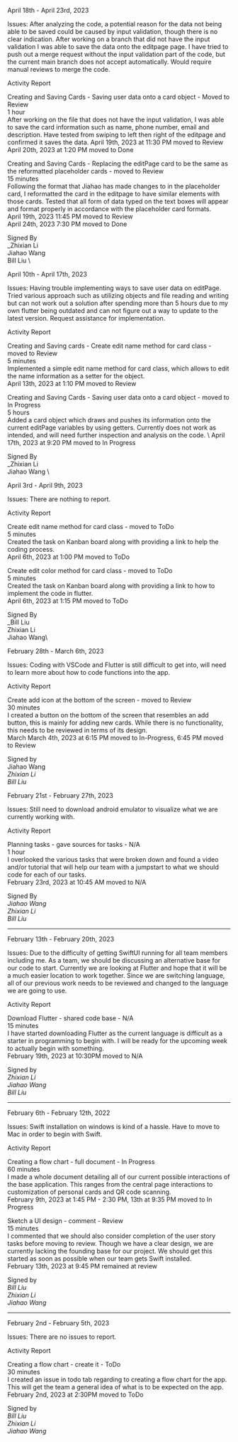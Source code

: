 April 18th - April 23rd, 2023

Issues: After analyzing the code, a potential reason for the data not being able to be saved could be caused by input validation, though there is no clear indication. After working on a branch that did not have the input validation I was able to save the data onto the editpage page. I have tried to push out a merge request without the input validation part of the code, but the current main branch does not accept automatically. Would require manual reviews to merge the code. 

Activity Report

Creating and Saving Cards - Saving user data onto a card object - Moved to Review \
1 hour \
After working on the file that does not have the input validation, I was able to save the card information such as name, phone number, email and description. Have tested from swiping to left then right of the editpage and confirmed it saves the data. 
April 19th, 2023 at 11:30 PM moved to Review \
April 20th, 2023 at 1:20 PM moved to Done 

Creating and Saving Cards - Replacing the editPage card to be the same as the reformatted placeholder cards - moved to Review \
15 minutes \
Following the format that Jiahao has made changes to in the placeholder card, I reformatted the card in the editpage to have similar elements with those cards. Tested that all form of data typed on the text boxes will appear and format properly in accordance with the placeholder card formats. \
April 19th, 2023 11:45 PM moved to Review \
April 24th, 2023 7:30 PM moved to Done 

Signed By \
_Zhixian Li\
Jiahao Wang\
Bill Liu \

April 10th - April 17th, 2023

Issues: Having trouble implementing ways to save user data on editPage. Tried various approach such as utilizing objects and file reading and writing but can not work out a solution after spending more than 5 hours due to my own flutter being outdated and can not figure out a way to update to the latest version. Request assistance for implementation. 

Activity Report

Creating and Saving cards - Create edit name method for card class - moved to Review \
5 minutes \
Implemented a simple edit name method for card class, which allows to edit the name information as a setter for the object. \
April 13th, 2023 at 1:10 PM moved to Review 

Creating and Saving Cards - Saving user data onto a card object - moved to In Progress \
5 hours \
Added a card object which draws and pushes its information onto the current editPage variables by using getters. Currently does not work as intended, and will need further inspection and analysis on the code. \ 
April 17th, 2023 at 9:20 PM moved to In Progress

Signed By \
_Zhixian Li \
Jiahao Wang \

April 3rd - April 9th, 2023

Issues: There are nothing to report. 

Activity Report

Create edit name method for card class - moved to ToDo \
5 minutes \
Created the task on Kanban board along with providing a link to help the coding process. \
April 6th, 2023 at 1:00 PM moved to ToDo

Create edit color method for card class - moved to ToDo \
5 minutes \
Created the task on Kanban board along with providing a link to how to implement the code in flutter. \
April 6th, 2023 at 1:15 PM moved to ToDo

Signed By \
_Bill Liu\
Zhixian Li\
Jiahao Wang\


February 28th - March 6th, 2023

Issues: Coding with VSCode and Flutter is still difficult to get into, will need to learn more about how to code functions into the app.

Activity Report

Create add icon at the bottom of the screen - moved to Review \
30 minutes \
I created a button on the bottom of the screen that resembles an add button, this is mainly for adding new cards. While there is no functionality, this needs to be reviewed in terms of its design. \
March 
March 4th, 2023 at 6:15 PM moved to In-Progress, 6:45 PM moved to Review

Signed by \
Jiahao Wang \
_Zhixian Li\
Bill Liu_

February 21st - February 27th, 2023

Issues: Still need to download android emulator to visualize what we are currently working with. 

Activity Report 

Planning tasks - gave sources for tasks - N/A \
1 hour \
I overlooked the various tasks that were broken down and found a video and/or tutorial that will help our team with a jumpstart to what we should code for each of our tasks. \
February 23rd, 2023 at 10:45 AM moved to N/A 

Signed By\
_Jiahao Wang \
Zhixian Li \
Bill Liu_ 


---------------------------------------------------------------------

February 13th - February 20th, 2023

Issues: Due to the difficulty of getting SwiftUI running for all team members including me. As a team, we should be discussing an alternative base for our code to start. Currently we are looking at Flutter and hope that it will be a much easier location to work together. Since we are switching language, all of our previous work needs to be reviewed and changed to the language we are going to use.

Activity Report

Download Flutter - shared code base - N/A \
15 minutes \
I have started downloading Flutter as the current language is difficult as a starter in programming to begin with. I will be ready for the upcoming week to actually begin with something. \
February 19th, 2023 at 10:30PM moved to N/A 

Signed by \
_Zhixian Li \
Jiahao Wang \
Bill Liu_

---------------------------------------------------------------------

February 6th - February 12th, 2022

Issues: Swift installation on windows is kind of a hassle. Have to move to Mac in order to begin with Swift.

Activity Report

Creating a flow chart - full document - In Progress \
60 minutes \
I made a whole document detailing all of our current possible interactions of the base application. This ranges from the central page interactions to customization of personal cards and QR code scanning.  \
February 9th, 2023 at 1:45 PM - 2:30 PM, 13th at 9:35 PM moved to In Progress 

Sketch a UI design - comment - Review \
15 minutes \
I commented that we should also consider completion of the user story tasks before moving to review. Though we have a clear design, we are currently lacking the founding base for our project. We should get this started as soon as possible when our team gets Swift installed. \
February 13th, 2023 at 9:45 PM remained at review 

Signed by \
_Bill Liu \
Zhixian Li \
Jiahao Wang_

--------------------------------------------------------------------

February 2nd - February 5th, 2023

Issues: There are no issues to report.

Activity Report

Creating a flow chart - create it - ToDo \
30 minutes \
I created an issue in todo tab regarding to creating a flow chart for the app. This will get the team a general idea of what is to be expected on the app. \
February 2nd, 2023 at 2:30PM moved to ToDo 

Signed by \
_Bill Liu \
Zhixian Li \
Jiahao Wang_ 